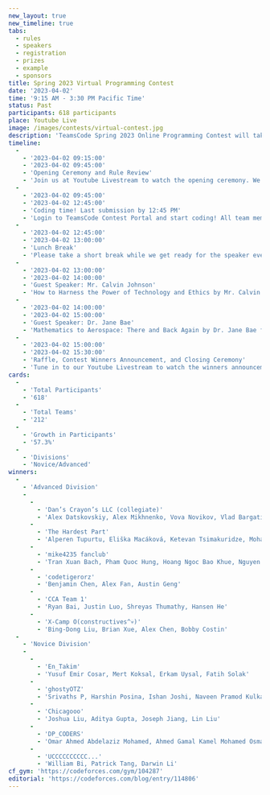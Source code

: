 ```yaml
---
new_layout: true
new_timeline: true
tabs:
  - rules
  - speakers
  - registration
  - prizes
  - example
  - sponsors
title: Spring 2023 Virtual Programming Contest
date: '2023-04-02'
time: '9:15 AM - 3:30 PM Pacific Time'
status: Past
participants: 618 participants
place: Youtube Live
image: /images/contests/virtual-contest.jpg
description: 'TeamsCode Spring 2023 Online Programming Contest will take place on Sunday, April 2nd, from 9:15 AM to 3:30 PM (Pacific Time) through a Youtube livestream! Computer science students are welcomed to join this competitive programming experience! Teams of up to 4 students will spend 3 hours solving interesting algorithmic problems. There will be two divisions: Novice and Advanced. Thousands of dollars worth of prizes will be given out, including placement awards, raffle prizes, and more! Only pre-college participants are eligible for prizes.'
timeline:
  -
    - '2023-04-02 09:15:00'
    - '2023-04-02 09:45:00'
    - 'Opening Ceremony and Rule Review'
    - 'Join us at Youtube Livestream to watch the opening ceremony. We will also be going over the rules of the contest.'
  -
    - '2023-04-02 09:45:00'
    - '2023-04-02 12:45:00'
    - 'Coding time! Last submission by 12:45 PM'
    - 'Login to TeamsCode Contest Portal and start coding! All team members can submit solutions and get instant feedbacks until 12:45 PM.'
  -
    - '2023-04-02 12:45:00'
    - '2023-04-02 13:00:00'
    - 'Lunch Break'
    - 'Please take a short break while we get ready for the speaker events. If you need, feel free to eat lunch while listening to the speakers.'
  -
    - '2023-04-02 13:00:00'
    - '2023-04-02 14:00:00'
    - 'Guest Speaker: Mr. Calvin Johnson'
    - 'How to Harness the Power of Technology and Ethics by Mr. Calvin Johnson.'
  -
    - '2023-04-02 14:00:00'
    - '2023-04-02 15:00:00'
    - 'Guest Speaker: Dr. Jane Bae'
    - 'Mathematics to Aerospace: There and Back Again by Dr. Jane Bae from Caltech.'
  -
    - '2023-04-02 15:00:00'
    - '2023-04-02 15:30:00'
    - 'Raffle, Contest Winners Announcement, and Closing Ceremony'
    - 'Tune in to our Youtube Livestream to watch the winners announcement, raffle, and our final closing ceremony.'
cards:
  -
    - 'Total Participants'
    - '618'
  -
    - 'Total Teams'
    - '212'
  -
    - 'Growth in Participants'
    - '57.3%'
  -
    - 'Divisions'
    - 'Novice/Advanced'
winners:
  -
    - 'Advanced Division'
    -
      -
        - 'Dan’s Crayon’s LLC (collegiate)'
        - 'Alex Datskovskiy, Alex Mikhnenko, Vova Novikov, Vlad Bargatin'
      -
        - 'The Hardest Part'
        - 'Alperen Tupurtu, Eliška Macáková, Ketevan Tsimakuridze, Mohamed Bakry'
      -
        - 'mike4235 fanclub'
        - 'Tran Xuan Bach, Pham Quoc Hung, Hoang Ngoc Bao Khue, Nguyen Quang Minh'
      -
        - 'codetigerorz'
        - 'Benjamin Chen, Alex Fan, Austin Geng'
      -
        - 'CCA Team 1'
        - 'Ryan Bai, Justin Luo, Shreyas Thumathy, Hansen He'
      -
        - 'X-Camp O(constructives^💀)'
        - 'Bing-Dong Liu, Brian Xue, Alex Chen, Bobby Costin'
  -
    - 'Novice Division'
    -
      -
        - 'En_Takim'
        - 'Yusuf Emir Cosar, Mert Koksal, Erkam Uysal, Fatih Solak'
      -
        - 'ghostyOTZ'
        - 'Srivaths P, Harshin Posina, Ishan Joshi, Naveen Pramod Kulkarni'
      -
        - 'Chicagooo'
        - 'Joshua Liu, Aditya Gupta, Joseph Jiang, Lin Liu'
      -
        - 'DP_CODERS'
        - 'Omar Ahmed Abdelaziz Mohamed, Ahmed Gamal Kamel Mohamed Osman'
      -
        - 'UCCCCCCCCCC...'
        - 'William Bi, Patrick Tang, Darwin Li'
cf_gym: 'https://codeforces.com/gym/104287'
editorial: 'https://codeforces.com/blog/entry/114806'
---
```

